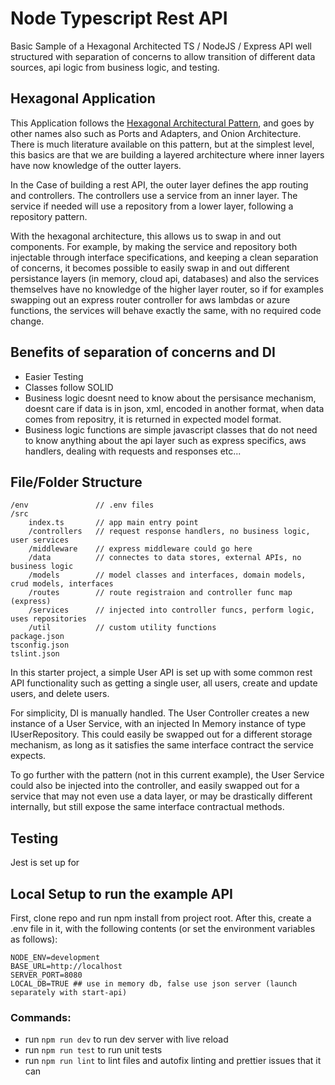 # Node Typescript Rest API

Basic Sample of a Hexagonal Architected TS / NodeJS / Express API well structured with separation of concerns to allow transition of different data sources, api logic from business logic, and testing.

## Hexagonal Application
This Application follows the [Hexagonal Architectural Pattern](https://en.wikipedia.org/wiki/Hexagonal_architecture_(software)), and goes by other names also such as Ports and Adapters, and Onion Architecture.  There is much literature available on this pattern, but at the simplest level, this basics are that we are building a layered architecture where inner layers have now knowledge of the outter layers.

In the Case of building a rest API, the outer layer defines the app routing and controllers.  The controllers use a service from an inner layer.  The service if needed will use a repository from a lower layer, following a repository pattern.

With the hexagonal architecture, this allows us to swap in and out components.  For example, by making the service and repository both injectable through interface specifications, and keeping a clean separation of concerns, it becomes possible to easily swap in and out different persistance layers (in memory, cloud api, databases) and also the services themselves have no knowledge of the higher layer router, so if for examples swapping out an express router controller for aws lambdas or azure functions, the services will behave exactly the same, with no required code change.

## Benefits of separation of concerns and DI
- Easier Testing
- Classes follow SOLID
- Business logic doesnt need to know about the persisance mechanism, doesnt care if data is in json, xml, encoded in another format, when data comes from repositry, it is returned in expected model format.
- Business logic functions are simple javascript classes that do not need to know anything about the api layer such as express specifics, aws handlers, dealing with requests and responses etc...

## File/Folder Structure
```
/env               // .env files
/src
    index.ts       // app main entry point
    /controllers   // request response handlers, no business logic, user services
    /middleware    // express middleware could go here
    /data          // connectes to data stores, external APIs, no business logic
    /models        // model classes and interfaces, domain models, crud models, interfaces
    /routes        // route registraion and controller func map (express) 
    /services      // injected into controller funcs, perform logic, uses repositories
    /util          // custom utility functions
package.json
tsconfig.json
tslint.json
```

In this starter project, a simple User API is set up with some common rest API functionality such as getting a single user, all users, create and update users, and delete users.

For simplicity, DI is manually handled.  The User Controller creates a new instance of a User Service, with an injected In Memory instance of type IUserRepository.  This could easily be swapped out for a different storage mechanism, as long as it satisfies the same interface contract the service expects.

To go further with the pattern (not in this current example), the User Service could also be injected into the controller, and easily swapped out for a service that may not even use a data layer, or may be drastically different internally, but still expose the same interface contractual methods.

## Testing
Jest is set up for

## Local Setup to run the example API
First, clone repo and run npm install from project root.  After this, create a .env file in it, with the following contents (or set the environment variables as follows):
```
NODE_ENV=development
BASE_URL=http://localhost
SERVER_PORT=8080
LOCAL_DB=TRUE ## use in memory db, false use json server (launch separately with start-api)
```

### Commands:
- run `npm run dev` to run dev server with live reload
- run `npm run test` to run unit tests
- run `npm run lint` to lint files and autofix linting and prettier issues that it can
